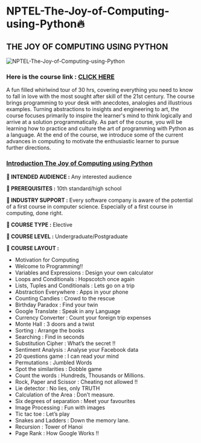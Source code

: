 # NPTEL-The-Joy-of-Computing-using-Python🔥

## THE JOY OF COMPUTING USING PYTHON

![NPTEL-The-Joy-of-Computing-using-Python](https://socialify.git.ci/kishanrajput23/NPTEL-The-Joy-of-Computing-using-Python/image?description=1&font=Bitter&forks=1&issues=1&language=1&name=1&owner=1&pulls=1&stargazers=1&theme=Dark)

### Here is the course link : [CLICK HERE](https://onlinecourses.nptel.ac.in/noc21_cs75/preview)

A fun filled whirlwind tour of 30 hrs, covering everything you need to know to fall in love with the most sought after skill of the 21st century. The course brings programming to your desk with anecdotes, analogies and illustrious examples. Turning abstractions to insights and engineering to art, the course focuses primarily to inspire the learner's mind to think logically and arrive at a solution programmatically. As part of the course, you will be learning how to practice and culture the art of programming with Python as a language. At the end of the course, we introduce some of the current advances in computing to motivate the enthusiastic learner to pursue further directions.

### [Introduction The Joy of Computing using Python](https://youtu.be/vgoffYa7_7E)

**📌 INTENDED AUDIENCE	:**  Any interested audience

**📌 PREREQUISITES		:**  10th standard/high school

**📌 INDUSTRY SUPPORT	:**  Every software company is aware of the potential of a first course in computer science. Especially of a first course in computing, done right.

**📌 COURSE TYPE :** Elective

**📌 COURSE LEVEL :** Undergraduate/Postgraduate

**📌 COURSE LAYOUT :**
- Motivation for Computing
- Welcome to Programming!!
- Variables and Expressions : Design your own calculator
- Loops and Conditionals : Hopscotch once again 
- Lists, Tuples and Conditionals : Lets go on a trip
- Abstraction Everywhere : Apps in your phone
- Counting Candies : Crowd to the rescue
- Birthday Paradox : Find your twin
- Google Translate : Speak in any Language
- Currency Converter : Count your foreign trip expenses
- Monte Hall : 3 doors and a twist
- Sorting : Arrange the books
- Searching : Find in seconds
- Substitution Cipher : What’s the secret !!
- Sentiment Analysis : Analyse your Facebook data
- 20 questions game : I can read your mind
- Permutations : Jumbled Words
- Spot the similarities : Dobble game
- Count the words : Hundreds, Thousands or Millions.
- Rock, Paper and Scissor : Cheating not allowed !!
- Lie detector : No lies, only TRUTH
- Calculation of the Area : Don’t measure.
- Six degrees of separation : Meet your favourites
- Image Processing : Fun with images
- Tic tac toe : Let’s play
- Snakes and Ladders : Down the memory lane.
- Recursion : Tower of Hanoi
- Page Rank : How Google Works !!
